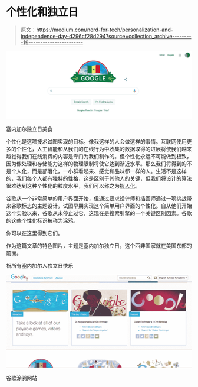 # 个性化和独立日

> 原文：<https://medium.com/nerd-for-tech/personalization-and-independence-day-d296cf28d294?source=collection_archive---------19----------------------->

![](img/94a631a26c248b5b354be97c0a52b81e.png)

塞内加尔独立日美食

个性化是这项技术试图实现的目标。像我这样的人会做这样的事情。互联网使用更多的个性化，人工智能和从我们的在线行为中收集的数据取得的进展将使我们越来越觉得我们在线消费的内容是专门为我们制作的。但个性化永远不可能做到极致，因为像处理和存储能力这样的物理限制将使它达到渐近水平。那么我们将得到的不是个人化，而是部落化，一小群看起来、感觉和品味都一样的人。生活不是这样的，我们每个人都有独特的性格，这是区别于其他人的关键，但我们将设计的算法很难达到这种个性化的粒度水平，我们可以称之为[拟人化](https://seths.blog/2021/03/errors-in-personification/)。

谷歌从一个非常简单的用户界面开始，但通过要求设计师和插画师通过一项挑战带来谷歌标志的主题设计，试图早期实现这个简单用户界面的个性化。自从他们开始这个实验以来，谷歌从未停止过它，这现在是搜索引擎的一个关键区别因素。谷歌的这些个性化标识被称为涂鸦。

你可以在这里得到它们。

作为这篇文章的特色图片，主题是塞内加尔独立日，这个西非国家就在美国东部的前面。

祝所有塞内加尔人独立日快乐

![](img/43dba6403af31ef7a82ece6383be42cc.png)

谷歌涂鸦网站
